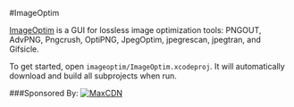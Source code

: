 #ImageOptim

[ImageOptim](http://imageoptim.com) is a GUI for lossless image optimization tools: PNGOUT, AdvPNG, Pngcrush, OptiPNG, JpegOptim, jpegrescan, jpegtran, and Gifsicle.

To get started, open `imageoptim/ImageOptim.xcodeproj`. It will automatically download and build all subprojects when run.

###Sponsored By:
<a href="http://tracking.maxcdn.com/c/69095/133486/378"><img src="http://jdorfman.cdnconnect.com/maxcdn/MaxCDN-Orange-200x33.png" alt="MaxCDN" target="_blank"></a>
